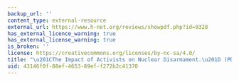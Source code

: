 ```yaml
---
backup_url: ''
content_type: external-resource
external_url: https://www.h-net.org/reviews/showpdf.php?id=9328
has_external_licence_warning: true
has_external_license_warning: true
is_broken: ''
license: https://creativecommons.org/licenses/by-nc-sa/4.0/
title: "\u201CThe Impact of Activists on Nuclear Disarmament.\u201D (PDF)"
uid: 43146f0f-88ef-4653-89ef-f272b2c41370
---
```

